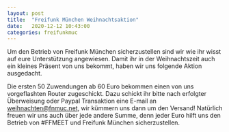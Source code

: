 ```yaml
---
layout: post
title:  "Freifunk München Weihnachtsaktion"
date:   2020-12-12 10:43:00
categories: freifunkmuc
---
```


Um den Betrieb von Freifunk München sicherzustellen sind wir wie ihr wisst auf eure Unterstützung angewiesen. Damit ihr in der Weihnachtszeit auch ein kleines Präsent von uns bekommt, haben wir uns folgende Aktion ausgedacht.

Die ersten 50 Zuwendungen ab 60 Euro bekommen einen von uns vorgeflashten Router zugeschickt. Dazu schickt ihr bitte nach erfolgter Überweisung oder Paypal Transaktion eine E-mail an weihnachten@fnmuc.net, wir kümmern uns dann um den Versand! Natürlich freuen wir uns auch über jede andere Summe, denn jeder Euro hilft uns den Betrieb von #FFMEET und Freifunk München sicherzustellen.
